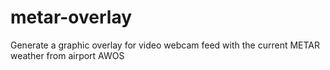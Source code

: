 # metar-overlay
Generate a graphic overlay for video webcam feed with the current METAR weather from airport AWOS
